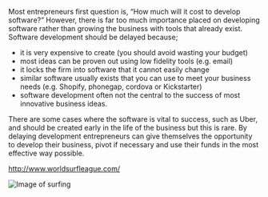Most entrepreneurs first question is, “How much will it cost to develop software?”  However, there is far too much importance placed on developing software rather than growing the business with tools that already exist.  
Software development should be delayed because;

*	it is very expensive to create (you should avoid wasting your budget)
*	most ideas can be proven out using low fidelity tools (e.g. email)
*	it locks the firm into software that it cannot easily change  
*	similar software usually exists that you can use to meet your business needs (e.g. Shopify, phonegap, cordova or Kickstarter)
*	software development often not the central to the success of most innovative business ideas.  

There are some cases where the software is vital to success, such as Uber, and should be created early in the life of the business but this is rare.  By delaying development entrepreneurs can give themselves the opportunity to develop their business, pivot if necessary and use their funds in the most effective way possible.

http://www.worldsurfleague.com/

![Image of surfing](http://surf-wax.co.uk/wp-content/uploads/2014/10/surf-the-wave.jpg)
